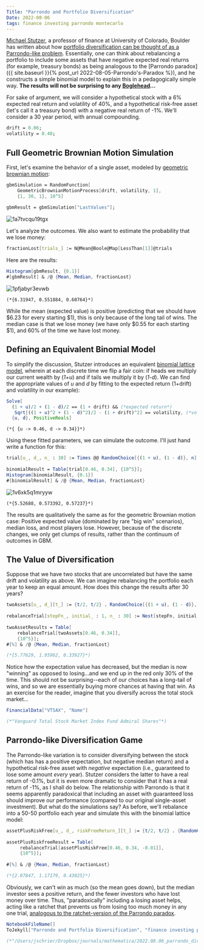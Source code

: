 ```yaml
---
Title: "Parrondo and Portfolio Diversification"
Date: 2022-08-06
tags: finance investing parrondo montecarlo
---
```


[Michael Stutzer](https://scholar.google.com/citations?hl=en&user=qeuZUMUAAAAJ&view_op=list_works), a professor of finance at University of Colorado, Boulder has written about how [portfolio diversification can be thought of as a Parrondo-like problem](https://leeds-faculty.colorado.edu/stutzer/Papers/ParadoxOfDiversification.PDF).  Essentially, one can think about rebalancing a portfolio to include some assets that have negative expected real returns (for example, treasury bonds) as being analogous to the [Parrondo paradox]({{ site.baseurl }}{% post_url 2022-08-05-Parrondo's-Paradox %}), and he constructs a simple binomial model to explain this in a pedagogically simple way.  **The results will not be surprising to any [Boglehead](http://bogleheads.org)...** 

For sake of argument, we will consider a hypothetical stock with a 6% expected real return and volatility of 40%, and a hypothetical risk-free asset (let's call it a treasury bond) with a negative real return of -1%.  We'll consider a 30 year period, with annual compounding.

```mathematica
drift = 0.06;
volatility = 0.40;
```

## Full Geometric Brownian Motion Simulation

First, let's examine the behavior of a single asset, modeled by [geometric brownian motion](https://en.wikipedia.org/wiki/Geometric_Brownian_motion): 

```mathematica
gbmSimulation = RandomFunction[
    GeometricBrownianMotionProcess[drift, volatility, 1], 
    {1, 30, 1}, 10^5] 
 
gbmResult = gbmSimulation["LastValues"];
```

![1a7tvcqu19tgx](/blog/images/2022/8/6/1a7tvcqu19tgx.png)

Let's analyze the outcomes.  We also want to estimate the probability that we lose money:

```mathematica
fractionLost[trials_] := N@Mean@Boole@Map[LessThan[1]]@trials
```

Here are the results:

```mathematica
Histogram[gbmResult, {0.1}]
#[gbmResult] & /@ {Mean, Median, fractionLost}

```

![1pfjabyr3evwb](/blog/images/2022/8/6/1pfjabyr3evwb.png)

```
(*{6.31947, 0.551884, 0.60764}*)
```

While the mean (expected value) is positive (predicting that we should have $6.23 for every starting $1), this is only because of the long tail of wins.  The median case is that we lose money (we have only $0.55 for each starting $1), and 60% of the time we have lost money.

## Defining an Equivalent Binomial Model

To simplify the discussion, Stutzer introduces an equivalent [binomial lattice model](https://en.wikipedia.org/wiki/Lattice_model_(finance)), wherein at each discrete time we flip a fair coin: if heads we multiply our current wealth by (*1+u*) and if tails we multiply it by (*1-d*).  We can find the appropriate values of *u* and *d* by fitting to the expected return (1+drift) and volatility in our example): 

```mathematica
Solve[
  (1 + u)/2 + (1 - d)/2 == (1 + drift) && (*expected return*)
   Sqrt[((1 + u)^2 + (1 - d)^2)/2 - (1 + drift)^2] == volatility, (*volatility*)
  {u, d}, PositiveReals]
```
```
(*{ {u -> 0.46, d -> 0.34}}*)
```

Using these fitted parameters, we can simulate the outcome.  I'll just hand write a function for this:  

```mathematica
trial[u_, d_, n_ : 30] := Times @@ RandomChoice[{(1 + u), (1 - d)}, n] 
 
binomialResult = Table[trial[0.46, 0.34], {10^5}];
Histogram[binomialResult, {0.1}]
#[binomialResult] & /@ {Mean, Median, fractionLost}
```

![1v6xk5q1mryyw](/blog/images/2022/8/6/1v6xk5q1mryyw.png)

```
(*{5.52688, 0.573392, 0.57237}*)
```

The results are qualitatively the same as for the geometric Brownian motion case:  Positive expected value (dominated by rare "big win" scenarios), median loss, and most players lose.  However, because of the discrete changes, we only get clumps of results, rather than the continuum of outcomes in GBM.

## The Value of Diversification 

Suppose that we have two stocks that are uncorrelated but have the same drift and volatility as above.  We can imagine rebalancing the portfolio each year to keep an equal amount.  How does this change the results after 30 years?

```mathematica
twoAssets[u_, d_][t_] := {t/2, t/2} . RandomChoice[{(1 + u), (1 - d)}, 2] 
 
rebalanceTrial[stepFn_, initial_ : 1, n_ : 30] := Nest[stepFn, initial, n] 
 
twoAssetResults = Table[
    rebalanceTrial[twoAssets[0.46, 0.34]], 
    {10^5}];
#[%] & /@ {Mean, Median, fractionLost}

(*{5.77629, 1.95962, 0.33927}*)
```

Notice how the expectation value has decreased, but the median is now "winning" as opposed to losing...and we end up in the red only 30% of the time.  This should not be surprising--each of our choices has a long-tail of wins, and so we are essentially buying more chances at having that win.  As an exercise for the reader, imagine that you diversify across the total stock market...

```mathematica
FinancialData["VTSAX", "Name"]

(*"Vanguard Total Stock Market Index Fund Admiral Shares"*)
```

## Parrondo-like Diversification Game

The Parrondo-like variation is to consider diversifying between the stock (which has has a positive expectation, but negative median return) and a hypothetical risk-free asset with *negative* expectation (i.e., guaranteed to lose some amount *every* year).  Stutzer considers the latter to have a real return of -0.1%, but it is even more dramatic to consider that it has a real return of -1%, as I shall do below.  The relationship with Parrondo is that it seems apparently paradoxical that including an asset with guaranteed loss should improve our performance (compared to our original single-asset investment).  But what do the simulations say?  As before, we'll rebalance into a 50-50 portfolio each year and simulate this with the binomial lattice model:

```mathematica
assetPlusRiskFree[u_, d_, riskFreeReturn_][t_] := {t/2, t/2} . {RandomChoice[{(1 + u), (1 - d)}], 1 + riskFreeReturn} 
 
assetPlusRiskfreeResult = Table[
     rebalanceTrial[assetPlusRiskFree[0.46, 0.34, -0.01]], 
     {10^5}]; 
 
#[%] & /@ {Mean, Median, fractionLost}

(*{2.07847, 1.17179, 0.43025}*)
```

Obviously, we can't win as much (so the mean goes down), but the median investor sees a positive return, and  the fewer investors who have lost money over time.  Thus, "paradoxically" including a losing asset helps, acting like a ratchet that prevents us from losing too much money in any one trial, [analogous to the ratchet-version of the Parrondo paradox](https://en.wikipedia.org/wiki/Parrondo's_paradox#The_saw-tooth_example).

```mathematica
NotebookFileName[]
ToJekyll["Parrondo and Portfolio Diversification", "finance investing parrondo montecarlo"]

(*"/Users/jschrier/Dropbox/journals/mathematica/2022.08.06_parrondo_diversification.nb"*)
```
